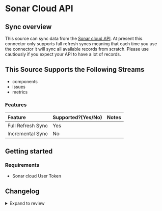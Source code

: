 # Sonar Cloud API

## Sync overview

This source can sync data from the [Sonar cloud API](https://sonarcloud.io/web_api). At present this connector only supports full refresh syncs meaning that each time you use the connector it will sync all available records from scratch. Please use cautiously if you expect your API to have a lot of records.

## This Source Supports the Following Streams

- components
- issues
- metrics

### Features

| Feature           | Supported?\(Yes/No\) | Notes |
| :---------------- | :------------------- | :---- |
| Full Refresh Sync | Yes                  |       |
| Incremental Sync  | No                   |       |

## Getting started

### Requirements

- Sonar cloud User Token

## Changelog
<details>
  <summary>Expand to review</summary>

| Version | Date                                                                  | Pull Request                                              | Subject                                                                         |
| :------ | :-------------------------------------------------------------------- | :-------------------------------------------------------- | :------------------------------------------------------------------------------ |
| 0.1.6   | 2024-05-25                                                            | [38597](https://github.com/airbytehq/airbyte/pull/38597)  | Make connector compatible with builder                                                          |
| 0.1.5   | 2024-04-19                                                            | [37262](https://github.com/airbytehq/airbyte/pull/37262)  | Updating to 0.80.0 CDK                                                          |
| 0.1.4   | 2024-04-18                                                            | [37262](https://github.com/airbytehq/airbyte/pull/37262)  | Manage dependencies with Poetry.                                                |
| 0.1.3   | 2024-04-15                                                            | [37262](https://github.com/airbytehq/airbyte/pull/37262)  | Base image migration: remove Dockerfile and use the python-connector-base image |
| 0.1.2   | 2024-04-12                                                            | [37262](https://github.com/airbytehq/airbyte/pull/37262)  | schema descriptions                                                             |
| 0.1.1   | 2023-02-11 l [22868](https://github.com/airbytehq/airbyte/pull/22868) | Specified date formatting in specification                |
| 0.1.0   | 2022-10-26                                                            | [#18475](https://github.com/airbytehq/airbyte/pull/18475) | 🎉 New Source: Sonar Cloud API [low-code CDK]                                   |

</details>